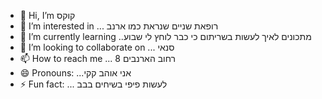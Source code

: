 - 👋 Hi, I’m קוקס
- 👀 I’m interested in ... רופאת שניים שנראת כמו ארנב
- 🌱 I’m currently learning ..מתכונים לאיך לעשות בשריתום כי כבר לוחץ לי שבוע
- 💞️ I’m looking to collaborate on ... סנאי
- 📫 How to reach me ... רחוב הארנבים 8
- 😄 Pronouns: ...אני אוהב קקי
- ⚡ Fun fact: ... לעשות פיפי בשיחים
 בבב
<!---
SAGIVBARSIMANTOV/SAGIVBARSIMANTOV is a ✨ special ✨ repository because its `README.md` (this file) appears on your GitHub profile.
You can click the Preview link to take a look at your changes.
--->
